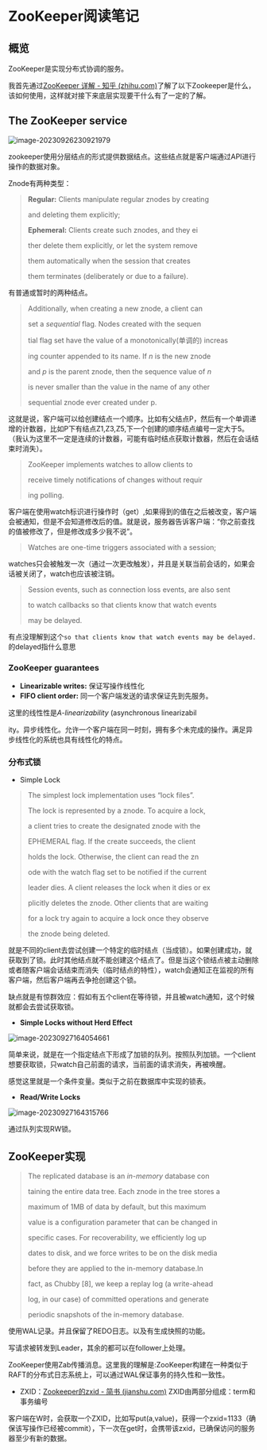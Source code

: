 # ZooKeeper阅读笔记

## 概览

ZooKeeper是实现分布式协调的服务。

我首先通过[ZooKeeper 详解 - 知乎 (zhihu.com)](https://zhuanlan.zhihu.com/p/72902467)了解了以下Zookeeper是什么，该如何使用，这样就对接下来底层实现要干什么有了一定的了解。

## **The ZooKeeper service**

![image-20230926230921979](https://antio2-1258695065.cos.ap-chengdu.myqcloud.com/img/blogimage-20230926230921979.png)

zookeeper使用分层结点的形式提供数据结点。这些结点就是客户端通过API进行操作的数据对象。

Znode有两种类型：

> **Regular:** Clients manipulate regular znodes by creating
>
> and deleting them explicitly;
>
> **Ephemeral:** Clients create such znodes, and they ei
>
> ther delete them explicitly, or let the system remove
>
> them automatically when the session that creates
>
> them terminates (deliberately or due to a failure).

有普通或暂时的两种结点。

>Additionally, when creating a new znode, a client can
>
>set a *sequential* flag. Nodes created with the sequen
>
>tial flag set have the value of a monotonically(单调的) increas
>
>ing counter appended to its name. If *n* is the new znode
>
>and *p* is the parent znode, then the sequence value of *n*
>
>is never smaller than the value in the name of any other
>
>sequential znode ever created under p.

这就是说，客户端可以给创建结点一个顺序。比如有父结点P，然后有一个单调递增的计数器，比如P下有结点Z1,Z3,Z5,下一个创建的顺序结点编号一定大于5。（我认为这里不一定是连续的计数器，可能有临时结点获取计数器，然后在会话结束时消失）。

> ZooKeeper implements watches to allow clients to
>
> receive timely notifications of changes without requir
>
> ing polling.

客户端在使用watch标识进行操作时（get）,如果得到的值在之后被改变，客户端会被通知，但是不会知道修改后的值。就是说，服务器告诉客户端：“你之前查找的值被修改了，但是修改成多少我不说”。

> Watches are one-time triggers associated with a session; 

watches只会被触发一次（通过一次更改触发），并且是关联当前会话的，如果会话被关闭了，watch也应该被注销。

> Session events, such as connection loss events, are also sent
>
> to watch callbacks so that clients know that watch events
>
> may be delayed.

有点没理解到这个`so that clients know that watch events may be delayed.` 的delayed指什么意思

### **ZooKeeper guarantees**

- **Linearizable writes:** 保证写操作线性化
- **FIFO client order:** 同一个客户端发送的请求保证先到先服务。

这里的线性性是*A-linearizability* (asynchronous linearizabil

ity。异步线性化。允许一个客户端在同一时刻，拥有多个未完成的操作。满足异步线性化的系统也具有线性化的特点。

### 分布式锁

- Simple Lock

> The simplest lock implementation uses “lock files”.
>
> The lock is represented by a znode. To acquire a lock,
>
> a client tries to create the designated znode with the
>
> EPHEMERAL flag. If the create succeeds, the client
>
> holds the lock. Otherwise, the client can read the zn
>
> ode with the watch flag set to be notified if the current
>
> leader dies. A client releases the lock when it dies or ex
>
> plicitly deletes the znode. Other clients that are waiting
>
> for a lock try again to acquire a lock once they observe
>
> the znode being deleted.

就是不同的client去尝试创建一个特定的临时结点（当成锁）。如果创建成功，就获取到了锁。此时其他结点就不能创建这个结点了。但是当这个锁结点被主动删除或者随客户端会话结束而消失（临时结点的特性），watch会通知正在监视的所有客户端，然后客户端再去争抢创建这个锁。

缺点就是有惊群效应：假如有五个client在等待锁，并且被watch通知，这个时候就都会去尝试获取锁。

- **Simple Locks without Herd Effect**

![image-20230927164054661](https://antio2-1258695065.cos.ap-chengdu.myqcloud.com/img/blogimage-20230927164054661.png)

简单来说，就是在一个指定结点下形成了加锁的队列。按照队列加锁。一个client想要获取锁，只watch自己前面的请求，当前面的请求消失，再被唤醒。

感觉这里就是一个条件变量。类似于之前在数据库中实现的锁表。

- **Read/Write Locks**

![image-20230927164315766](https://antio2-1258695065.cos.ap-chengdu.myqcloud.com/img/blogimage-20230927164315766.png)

通过队列实现RW锁。

## ZooKeeper实现

> The replicated database is an *in-memory* database con
>
> taining the entire data tree. Each znode in the tree stores a
>
> maximum of 1MB of data by default, but this maximum
>
> value is a configuration parameter that can be changed in
>
> specific cases. For recoverability, we efficiently log up
>
> dates to disk, and we force writes to be on the disk media
>
> before they are applied to the in-memory database.In
>
> fact, as Chubby [8], we keep a replay log (a write-ahead
>
> log, in our case) of committed operations and generate
>
> periodic snapshots of the in-memory database.

使用WAL记录。并且保留了REDO日志。以及有生成快照的功能。



写请求被转发到Leader，其余的都可以在follower上处理。



ZooKeeper使用Zab传播消息。这里我的理解是:ZooKeeper构建在一种类似于RAFT的分布式日志系统上，可以通过WAL保证事务的持久性和一致性。



- ZXID：[Zookeeper的zxid - 简书 (jianshu.com)](https://www.jianshu.com/p/68b45694026c) ZXID由两部分组成：term和事务编号

客户端在W时，会获取一个ZXID，比如写put(a,value)，获得一个zxid=1133（确保该写操作已经被commit），下一次在get时，会携带该zxid，已确保访问的服务器至少有新的数据。

 